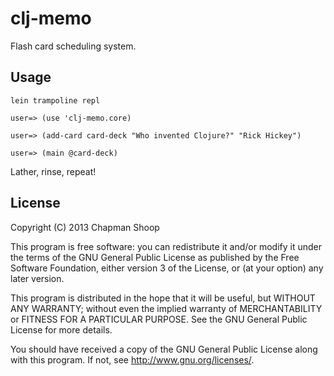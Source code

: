# clj-memo

Flash card scheduling system.

## Usage

`lein trampoline repl`

`user=> (use 'clj-memo.core)`

`user=> (add-card card-deck "Who invented Clojure?" "Rick Hickey")`

`user=> (main @card-deck)`

Lather, rinse, repeat!

## License

Copyright (C) 2013 Chapman Shoop

This program is free software: you can redistribute it and/or modify
it under the terms of the GNU General Public License as published by
the Free Software Foundation, either version 3 of the License, or
(at your option) any later version.

This program is distributed in the hope that it will be useful,
but WITHOUT ANY WARRANTY; without even the implied warranty of
MERCHANTABILITY or FITNESS FOR A PARTICULAR PURPOSE.  See the
GNU General Public License for more details.

You should have received a copy of the GNU General Public License
along with this program.  If not, see <http://www.gnu.org/licenses/>.